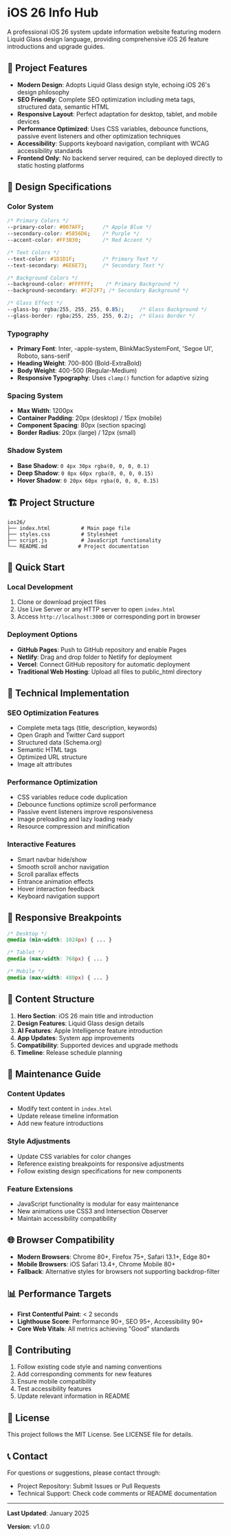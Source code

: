 # iOS 26 Info Hub

A professional iOS 26 system update information website featuring modern Liquid Glass design language, providing comprehensive iOS 26 feature introductions and upgrade guides.

## 🌟 Project Features

- **Modern Design**: Adopts Liquid Glass design style, echoing iOS 26's design philosophy
- **SEO Friendly**: Complete SEO optimization including meta tags, structured data, semantic HTML
- **Responsive Layout**: Perfect adaptation for desktop, tablet, and mobile devices
- **Performance Optimized**: Uses CSS variables, debounce functions, passive event listeners and other optimization techniques
- **Accessibility**: Supports keyboard navigation, compliant with WCAG accessibility standards
- **Frontend Only**: No backend server required, can be deployed directly to static hosting platforms

## 🎨 Design Specifications

### Color System
```css
/* Primary Colors */
--primary-color: #007AFF;      /* Apple Blue */
--secondary-color: #5856D6;    /* Purple */
--accent-color: #FF3B30;       /* Red Accent */

/* Text Colors */
--text-color: #1D1D1F;         /* Primary Text */
--text-secondary: #6E6E73;     /* Secondary Text */

/* Background Colors */
--background-color: #FFFFFF;    /* Primary Background */
--background-secondary: #F2F2F7; /* Secondary Background */

/* Glass Effect */
--glass-bg: rgba(255, 255, 255, 0.85);     /* Glass Background */
--glass-border: rgba(255, 255, 255, 0.2);  /* Glass Border */
```

### Typography
- **Primary Font**: Inter, -apple-system, BlinkMacSystemFont, 'Segoe UI', Roboto, sans-serif
- **Heading Weight**: 700-800 (Bold-ExtraBold)
- **Body Weight**: 400-500 (Regular-Medium)
- **Responsive Typography**: Uses `clamp()` function for adaptive sizing

### Spacing System
- **Max Width**: 1200px
- **Container Padding**: 20px (desktop) / 15px (mobile)
- **Component Spacing**: 80px (section spacing)
- **Border Radius**: 20px (large) / 12px (small)

### Shadow System
- **Base Shadow**: `0 4px 30px rgba(0, 0, 0, 0.1)`
- **Deep Shadow**: `0 8px 60px rgba(0, 0, 0, 0.15)`
- **Hover Shadow**: `0 20px 60px rgba(0, 0, 0, 0.15)`

## 🏗️ Project Structure

```
ios26/
├── index.html          # Main page file
├── styles.css          # Stylesheet
├── script.js           # JavaScript functionality
└── README.md          # Project documentation
```

## 🚀 Quick Start

### Local Development
1. Clone or download project files
2. Use Live Server or any HTTP server to open `index.html`
3. Access `http://localhost:3000` or corresponding port in browser

### Deployment Options
- **GitHub Pages**: Push to GitHub repository and enable Pages
- **Netlify**: Drag and drop folder to Netlify for deployment
- **Vercel**: Connect GitHub repository for automatic deployment
- **Traditional Web Hosting**: Upload all files to public_html directory

## 🔧 Technical Implementation

### SEO Optimization Features
- Complete meta tags (title, description, keywords)
- Open Graph and Twitter Card support
- Structured data (Schema.org)
- Semantic HTML tags
- Optimized URL structure
- Image alt attributes

### Performance Optimization
- CSS variables reduce code duplication
- Debounce functions optimize scroll performance
- Passive event listeners improve responsiveness
- Image preloading and lazy loading ready
- Resource compression and minification

### Interactive Features
- Smart navbar hide/show
- Smooth scroll anchor navigation
- Scroll parallax effects
- Entrance animation effects
- Hover interaction feedback
- Keyboard navigation support

## 📱 Responsive Breakpoints

```css
/* Desktop */
@media (min-width: 1024px) { ... }

/* Tablet */
@media (max-width: 768px) { ... }

/* Mobile */
@media (max-width: 480px) { ... }
```

## 🎯 Content Structure

1. **Hero Section**: iOS 26 main title and introduction
2. **Design Features**: Liquid Glass design details
3. **AI Features**: Apple Intelligence feature introduction
4. **App Updates**: System app improvements
5. **Compatibility**: Supported devices and upgrade methods
6. **Timeline**: Release schedule planning

## 🔄 Maintenance Guide

### Content Updates
- Modify text content in `index.html`
- Update release timeline information
- Add new feature introductions

### Style Adjustments
- Update CSS variables for color changes
- Reference existing breakpoints for responsive adjustments
- Follow existing design specifications for new components

### Feature Extensions
- JavaScript functionality is modular for easy maintenance
- New animations use CSS3 and Intersection Observer
- Maintain accessibility compatibility

## 🌐 Browser Compatibility

- **Modern Browsers**: Chrome 80+, Firefox 75+, Safari 13.1+, Edge 80+
- **Mobile Browsers**: iOS Safari 13.4+, Chrome Mobile 80+
- **Fallback**: Alternative styles for browsers not supporting backdrop-filter

## 📊 Performance Targets

- **First Contentful Paint**: < 2 seconds
- **Lighthouse Score**: Performance 90+, SEO 95+, Accessibility 90+
- **Core Web Vitals**: All metrics achieving "Good" standards

## 🤝 Contributing

1. Follow existing code style and naming conventions
2. Add corresponding comments for new features
3. Ensure mobile compatibility
4. Test accessibility features
5. Update relevant information in README

## 📄 License

This project follows the MIT License. See LICENSE file for details.

## 📞 Contact

For questions or suggestions, please contact through:
- Project Repository: Submit Issues or Pull Requests
- Technical Support: Check code comments or README documentation

---

**Last Updated**: January 2025

**Version**: v1.0.0 
